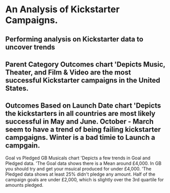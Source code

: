 # An Analysis of Kickstarter Campaigns.
Performing analysis on Kickstarter data to uncover trends
---
Parent Category Outcomes chart
  'Depicts Music, Theater, and Film & Video are the most successful Kickstarter campaigns in the United States.
  ---
Outcomes Based on Launch Date chart
  'Depicts the kickstarters in all countries are most likely successful in May and June. October - March seem to have a trend of  being failing kickstarter campgaigns. Winter is a bad timie to Launch a campgain.
  ---
Goal vs Pledged GB Musicals chart
  'Depicts a few trends in Goal and Pledged data. 
    'The Goal data shows there is a Mean around £4,000. In GB you should try and get your msuical produced for under £4,000.
    'The Pledged data shows at least 25% didn't pledge any amount. Half of the campaign goals are under £2,000, which is slightly over the 3rd quartile for amounts pledged.
